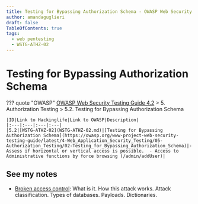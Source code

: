 ```yaml
---
title: Testing for Bypassing Authorization Schema - OWASP Web Security Testing Guide 
author: amandaguglieri
draft: false
TableOfContents: true
tags:
  - web pentesting
  - WSTG-ATHZ-02
---
```




# Testing for Bypassing Authorization Schema

??? quote "OWASP"
	[OWASP Web Security Testing Guide 4.2](index.md) > 5. Authorization Testing > 5.2. Testing for Bypassing Authorization Schema

    |ID|Link to Hackinglife|Link to OWASP|Description|
    |:---|:---|:---|:---|
    |5.2|[WSTG-ATHZ-02](WSTG-ATHZ-02.md)|[Testing for Bypassing Authorization Schema](https://owasp.org/www-project-web-security-testing-guide/latest/4-Web_Application_Security_Testing/05-Authorization_Testing/02-Testing_for_Bypassing_Authorization_Schema)|- Assess if horizontal or vertical access is possible.  - Access to Administrative functions by force browsing (/admin/addUser)|


## See my notes

- [Broken access control](docs/webexploitation/broken-access-control.md): What is it. How this attack works. Attack classification. Types of databases. Payloads. Dictionaries.
